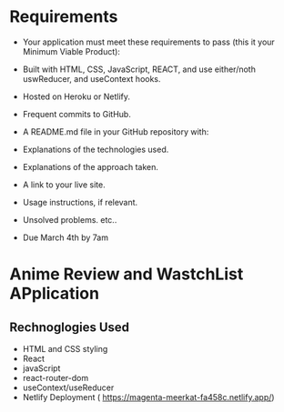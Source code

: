 # Requirements
- Your application must meet these requirements to pass (this it your Minimum Viable Product):

- Built with HTML, CSS, JavaScript, REACT, and use either/noth uswReducer, and useContext hooks.
- Hosted on Heroku or Netlify.
- Frequent commits to GitHub.
- A README.md file in your GitHub repository with:

- Explanations of the technologies used.
- Explanations of the approach taken.
- A link to your live site.
- Usage instructions, if relevant.
- Unsolved problems.
etc..
- Due March 4th by 7am

# Anime Review and WastchList APplication
## Rechnoglogies Used
- HTML and CSS styling
- React
- javaScript
- react-router-dom
- useContext/useReducer
- Netlify Deployment (   https://magenta-meerkat-fa458c.netlify.app/)

